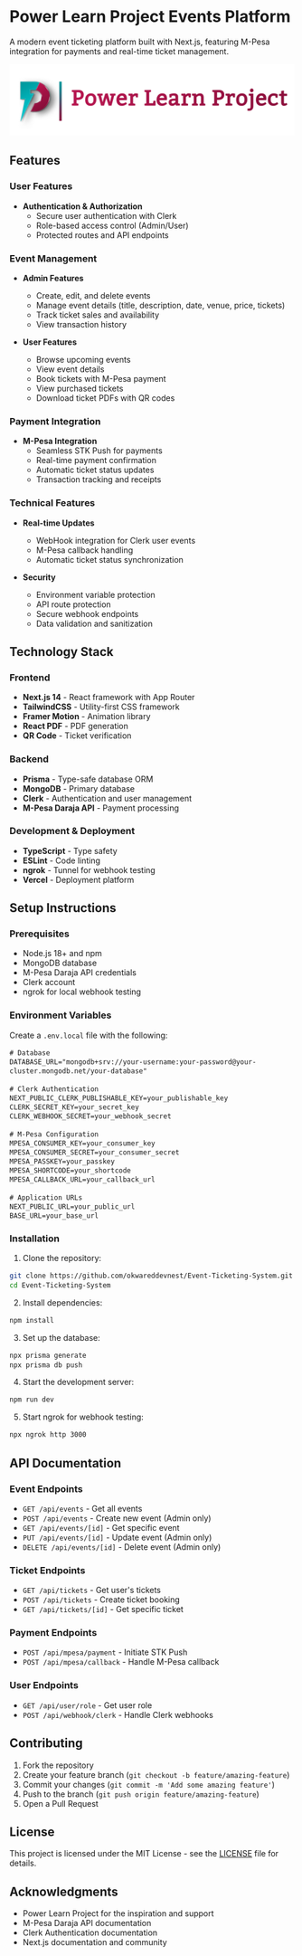 # Power Learn Project Events Platform

A modern event ticketing platform built with Next.js, featuring M-Pesa integration for payments and real-time ticket management.

![Power Learn Project Logo](public/1705663585086.png)

## Features

### User Features
- **Authentication & Authorization**
  - Secure user authentication with Clerk
  - Role-based access control (Admin/User)
  - Protected routes and API endpoints

### Event Management
- **Admin Features**
  - Create, edit, and delete events
  - Manage event details (title, description, date, venue, price, tickets)
  - Track ticket sales and availability
  - View transaction history

- **User Features**
  - Browse upcoming events
  - View event details
  - Book tickets with M-Pesa payment
  - View purchased tickets
  - Download ticket PDFs with QR codes

### Payment Integration
- **M-Pesa Integration**
  - Seamless STK Push for payments
  - Real-time payment confirmation
  - Automatic ticket status updates
  - Transaction tracking and receipts

### Technical Features
- **Real-time Updates**
  - WebHook integration for Clerk user events
  - M-Pesa callback handling
  - Automatic ticket status synchronization

- **Security**
  - Environment variable protection
  - API route protection
  - Secure webhook endpoints
  - Data validation and sanitization

## Technology Stack

### Frontend
- **Next.js 14** - React framework with App Router
- **TailwindCSS** - Utility-first CSS framework
- **Framer Motion** - Animation library
- **React PDF** - PDF generation
- **QR Code** - Ticket verification

### Backend
- **Prisma** - Type-safe database ORM
- **MongoDB** - Primary database
- **Clerk** - Authentication and user management
- **M-Pesa Daraja API** - Payment processing

### Development & Deployment
- **TypeScript** - Type safety
- **ESLint** - Code linting
- **ngrok** - Tunnel for webhook testing
- **Vercel** - Deployment platform

## Setup Instructions

### Prerequisites
- Node.js 18+ and npm
- MongoDB database
- M-Pesa Daraja API credentials
- Clerk account
- ngrok for local webhook testing

### Environment Variables
Create a `.env.local` file with the following:

```env
# Database
DATABASE_URL="mongodb+srv://your-username:your-password@your-cluster.mongodb.net/your-database"

# Clerk Authentication
NEXT_PUBLIC_CLERK_PUBLISHABLE_KEY=your_publishable_key
CLERK_SECRET_KEY=your_secret_key
CLERK_WEBHOOK_SECRET=your_webhook_secret

# M-Pesa Configuration
MPESA_CONSUMER_KEY=your_consumer_key
MPESA_CONSUMER_SECRET=your_consumer_secret
MPESA_PASSKEY=your_passkey
MPESA_SHORTCODE=your_shortcode
MPESA_CALLBACK_URL=your_callback_url

# Application URLs
NEXT_PUBLIC_URL=your_public_url
BASE_URL=your_base_url
```

### Installation

1. Clone the repository:
```bash
git clone https://github.com/okwareddevnest/Event-Ticketing-System.git
cd Event-Ticketing-System
```

2. Install dependencies:
```bash
npm install
```

3. Set up the database:
```bash
npx prisma generate
npx prisma db push
```

4. Start the development server:
```bash
npm run dev
```

5. Start ngrok for webhook testing:
```bash
npx ngrok http 3000
```

## API Documentation

### Event Endpoints
- `GET /api/events` - Get all events
- `POST /api/events` - Create new event (Admin only)
- `GET /api/events/[id]` - Get specific event
- `PUT /api/events/[id]` - Update event (Admin only)
- `DELETE /api/events/[id]` - Delete event (Admin only)

### Ticket Endpoints
- `GET /api/tickets` - Get user's tickets
- `POST /api/tickets` - Create ticket booking
- `GET /api/tickets/[id]` - Get specific ticket

### Payment Endpoints
- `POST /api/mpesa/payment` - Initiate STK Push
- `POST /api/mpesa/callback` - Handle M-Pesa callback

### User Endpoints
- `GET /api/user/role` - Get user role
- `POST /api/webhook/clerk` - Handle Clerk webhooks

## Contributing

1. Fork the repository
2. Create your feature branch (`git checkout -b feature/amazing-feature`)
3. Commit your changes (`git commit -m 'Add some amazing feature'`)
4. Push to the branch (`git push origin feature/amazing-feature`)
5. Open a Pull Request

## License

This project is licensed under the MIT License - see the [LICENSE](LICENSE) file for details.

## Acknowledgments

- Power Learn Project for the inspiration and support
- M-Pesa Daraja API documentation
- Clerk Authentication documentation
- Next.js documentation and community
